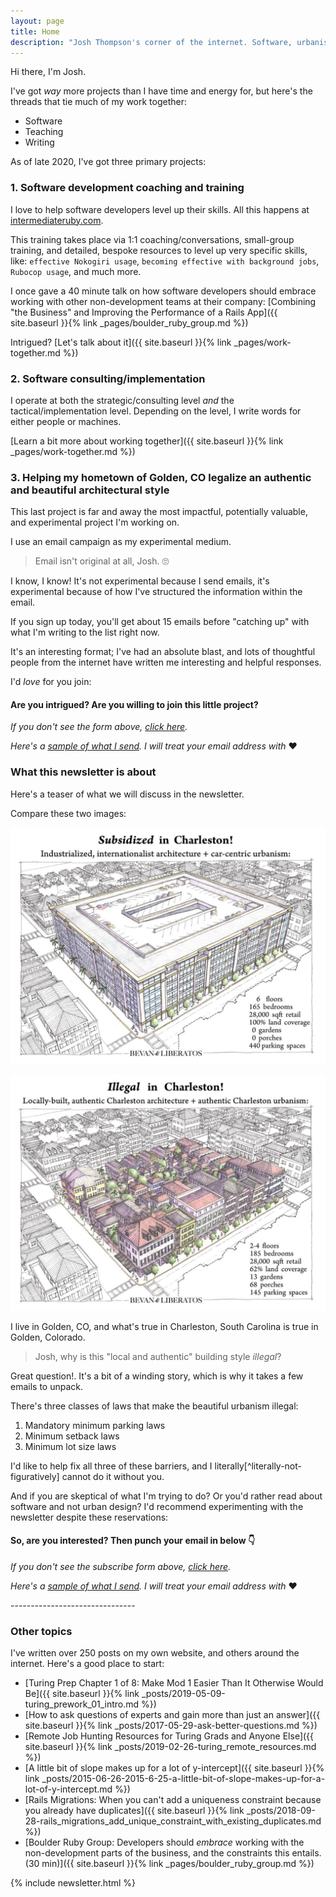 ```yaml
---
layout: page
title: Home
description: "Josh Thompson's corner of the internet. Software, urbanism, teaching, and a continuous study of the usage of power in the world."
---
```


Hi there, I'm Josh. 

I've got _way_ more projects than I have time and energy for, but here's the threads that tie much of my work together:

- Software
- Teaching
- Writing

As of late 2020, I've got three primary projects:

### 1. Software development coaching and training

I love to help software developers level up their skills. All this happens at [intermediateruby.com](https://intermediateruby.com/).

This training takes place via 1:1 coaching/conversations, small-group training, and detailed, bespoke resources to level up very specific skills, like: `effective Nokogiri usage`, `becoming effective with background jobs`, `Rubocop usage`, and much more.

I once gave a 40 minute talk on how software developers should embrace working with other non-development teams at their company: [Combining "the Business" and Improving the Performance of a Rails App]({{ site.baseurl }}{% link _pages/boulder_ruby_group.md %})

Intrigued? [Let's talk about it]({{ site.baseurl }}{% link _pages/work-together.md %})

### 2. Software consulting/implementation 

I operate at both the strategic/consulting level _and_ the tactical/implementation level. Depending on the level, I write words for either people or machines.

[Learn a bit more about working together]({{ site.baseurl }}{% link _pages/work-together.md %})

### 3. Helping my hometown of Golden, CO legalize an authentic and beautiful architectural style

This last project is far and away the most impactful, potentially valuable, and experimental project I'm working on.

I use an email campaign as my experimental medium. 

> Email isn't original at all, Josh. 🙄 

I know, I know! It's not experimental because I send emails, it's experimental because of how I've structured the information within the email.

If you sign up today, you'll get about 15 emails before "catching up" with what I'm writing to the list right now.

It's an interesting format; I've had an absolute blast, and lots of thoughtful people from the internet have written me interesting and helpful responses.

I'd _love_ for you join:

<aside class="ck-form">
  <h4>Are you intrigued? Are you willing to join this little project?</h4>
  <script async data-uid="b69af6ca8e" src="https://josh-thompson.ck.page/b69af6ca8e/index.js"></script>
  <p><i>If you don't see the form above, <a href="https://josh-thompson.ck.page/b69af6ca8e">click here</a>.</i></p>
  <p><i>Here's a <a href="https://ckarchive.com/b/27u2hohnplq6">sample of what I send</a>. I will treat your email address with </i>❤️</p>
</aside>

### What this newsletter is about

Here's a teaser of what we will discuss in the newsletter.

Compare these two images:

![subsidized and ugly](/images_2020/subsidized.jpeg)

![illegal but beautiful](/images_2020/illegal.jpg)

I live in Golden, CO, and what's true in Charleston, South Carolina is true in Golden, Colorado. 

> Josh, why is this "local and authentic" building style _illegal_?

Great question!. It's a bit of a winding story, which is why it takes a few emails to unpack.

There's three classes of laws that make the beautiful urbanism illegal:

1. Mandatory minimum parking laws
1. Minimum setback laws
1. Minimum lot size laws

I'd like to help fix all three of these barriers, and I literally[^literally-not-figuratively] cannot do it without you. 

And if you are skeptical of what I'm trying to do? Or you'd rather read about software and not urban design? I'd recommend experimenting with the newsletter despite these reservations:

<aside class="ck-form">
  <h4>So, are you interested? Then punch your email in below 👇</h4>
  <script async data-uid="b69af6ca8e" src="https://josh-thompson.ck.page/b69af6ca8e/index.js"></script>
  <p><i>If you don't see the subscribe form above, <a href="https://josh-thompson.ck.page/b69af6ca8e">click here</a>.</i></p>
  <p><i>Here's a <a href="https://ckarchive.com/b/27u2hohnplq6">sample of what I send</a>. I will treat your email address with </i>❤️</p>
</aside>
-------------------------------

### Other topics

I've written over 250 posts on my own website, and others around the internet. Here's a good place to start:

- [Turing Prep Chapter 1 of 8: Make Mod 1 Easier Than It Otherwise Would Be]({{ site.baseurl }}{% link _posts/2019-05-09-turing_prework_01_intro.md %})
- [How to ask questions of experts and gain more than just an answer]({{ site.baseurl }}{% link _posts/2017-05-29-ask-better-questions.md %})
- [Remote Job Hunting Resources for Turing Grads and Anyone Else]({{ site.baseurl }}{% link _posts/2019-02-26-turing_remote_resources.md %})
- [A little bit of slope makes up for a lot of y-intercept]({{ site.baseurl }}{% link _posts/2015-06-26-2015-6-25-a-little-bit-of-slope-makes-up-for-a-lot-of-y-intercept.md %})
- [Rails Migrations: When you can't add a uniqueness constraint because you already have duplicates]({{ site.baseurl }}{% link _posts/2018-09-28-rails_migrations_add_unique_constraint_with_existing_duplicates.md %})
- [Boulder Ruby Group: Developers should _embrace_ working with the non-development parts of the business, and the constraints this entails. (30 min)]({{ site.baseurl }}{% link _pages/boulder_ruby_group.md %})


{% include newsletter.html %}
